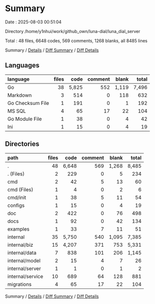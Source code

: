 # Summary

Date : 2025-08-03 00:51:04

Directory /home/y1nhui/work/github_own/luna-dial/luna_dial_server

Total : 48 files,  6648 codes, 569 comments, 1268 blanks, all 8485 lines

Summary / [Details](details.md) / [Diff Summary](diff.md) / [Diff Details](diff-details.md)

## Languages
| language | files | code | comment | blank | total |
| :--- | ---: | ---: | ---: | ---: | ---: |
| Go | 38 | 5,825 | 552 | 1,119 | 7,496 |
| Markdown | 3 | 514 | 0 | 118 | 632 |
| Go Checksum File | 1 | 191 | 0 | 1 | 192 |
| MS SQL | 4 | 65 | 17 | 22 | 104 |
| Go Module File | 1 | 38 | 0 | 4 | 42 |
| Ini | 1 | 15 | 0 | 4 | 19 |

## Directories
| path | files | code | comment | blank | total |
| :--- | ---: | ---: | ---: | ---: | ---: |
| . | 48 | 6,648 | 569 | 1,268 | 8,485 |
| . (Files) | 2 | 229 | 0 | 5 | 234 |
| cmd | 2 | 42 | 5 | 13 | 60 |
| cmd (Files) | 1 | 4 | 0 | 2 | 6 |
| cmd/init | 1 | 38 | 5 | 11 | 54 |
| configs | 1 | 15 | 0 | 4 | 19 |
| doc | 2 | 422 | 0 | 76 | 498 |
| docs | 1 | 92 | 0 | 42 | 134 |
| examples | 1 | 33 | 7 | 11 | 51 |
| internal | 35 | 5,750 | 540 | 1,095 | 7,385 |
| internal/biz | 15 | 4,207 | 371 | 753 | 5,331 |
| internal/data | 7 | 838 | 101 | 206 | 1,145 |
| internal/model | 2 | 15 | 4 | 7 | 26 |
| internal/server | 1 | 1 | 0 | 1 | 2 |
| internal/service | 10 | 689 | 64 | 128 | 881 |
| migrations | 4 | 65 | 17 | 22 | 104 |

Summary / [Details](details.md) / [Diff Summary](diff.md) / [Diff Details](diff-details.md)